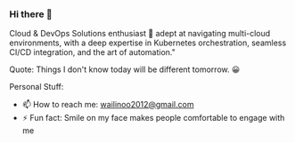 ### Hi there 👋

Cloud & DevOps Solutions enthusiast 🔭 adept at navigating multi-cloud environments, with a deep expertise in Kubernetes orchestration, seamless CI/CD integration, and the art of automation."

Quote: 
Things I don't know today will be different tomorrow. 😀

Personal Stuff:
- 📫 How to reach me: wailinoo2012@gmail.com
- ⚡ Fun fact: Smile on my face makes people comfortable to engage with me
